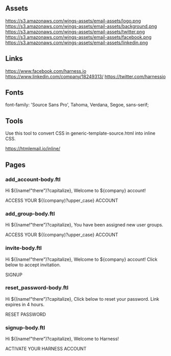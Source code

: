 ## Assets

https://s3.amazonaws.com/wings-assets/email-assets/logo.png
https://s3.amazonaws.com/wings-assets/email-assets/background.png
https://s3.amazonaws.com/wings-assets/email-assets/twitter.png
https://s3.amazonaws.com/wings-assets/email-assets/facebook.png
https://s3.amazonaws.com/wings-assets/email-assets/linkedin.png

## Links

https://www.facebook.com/harness.io
https://www.linkedin.com/company/18249313/
https://twitter.com/harnessio

## Fonts

font-family: 'Source Sans Pro', Tahoma, Verdana, Segoe, sans-serif;

## Tools

Use this tool to convert CSS in generic-template-source.html into inline CSS.

https://htmlemail.io/inline/

## Pages

### add_account-body.ftl

Hi ${(name!"there")?capitalize},
Welcome to ${company} account!

ACCESS YOUR ${(company)?upper_case} ACCOUNT


### add_group-body.ftl


Hi ${(name!"there")?capitalize},
You have been assigned new user groups.
      
ACCESS YOUR ${(company)?upper_case} ACCOUNT

### invite-body.ftl

Hi ${(name!"there")?capitalize},
Welcome to ${company} account! Click below to accept invitation.

SIGNUP

### reset_password-body.ftl

Hi ${(name!"there")?capitalize},
Click below to reset your password. Link expires in 4 hours.

RESET PASSWORD

### signup-body.ftl

Hi ${(name!"there")?capitalize},
Welcome to Harness!

ACTIVATE YOUR HARNESS ACCOUNT